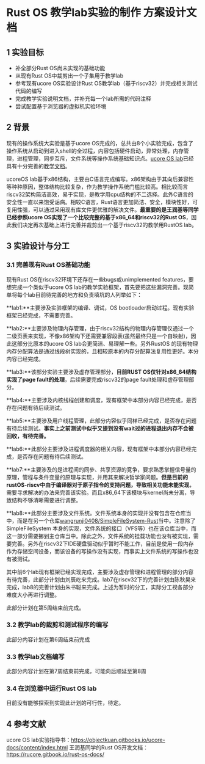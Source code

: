 # Rust OS 教学lab实验的制作 方案设计文档
## 1 实验目标
* 补全部分Rust OS尚未实现的基础功能
* 从现有Rust OS中裁剪出一个子集用于教学lab
* 参考现有ucore OS实验设计Rust OS教学lab（基于riscv32）并完成相关测试代码的编写
* 完成教学实验说明文档，并补充每一个lab所需的代码注释
* 尝试配置基于浏览器的虚拟机实验环境

## 2 背景
现有的操作系统大实验是基于ucore OS完成的，总共由8个小实验完成，包含了操作系统从启动到进入shell的全过程，内容包括硬件启动，异常处理，内存管理，进程管理，同步互斥，文件系统等操作系统基础知识点。[ucore OS lab](https://github.com/chyyuu/ucore_os_lab)已经具有十分完善的[教学文档](https://objectkuan.gitbooks.io/ucore-docs/content/index.html)。

ucoreOS lab基于x86结构，主要由C语言完成编写。x86架构由于其向后兼容性等种种原因，整体结构比较复杂，作为教学操作系统门槛比较高。相比较而言riscv32架构简洁高效，易于实现，是教学用cpu结构的不二选择。此外C语言的安全性一直以来饱受诟病。相较C语言，Rust语言更加简洁、安全，模块性好，可复用性强，可以通过采用现有库文件更优雅的解决文件。**最重要的是王润基等同学已经参照ucore OS实现了一个比较完整的基于x86_64和riscv32的Rust OS**，因此我们决定再次基础上进行完善并裁剪出一个基于riscv32的教学用RustOS lab。

## 3 实验设计与分工
### 3.1 完善现有Rust OS基础功能
现有Rust OS在riscv32环境下还存在一些bugs或unimplemented features，要想完成一个类似于ucore OS lab的教学实验框架，首先要把这些漏洞完善。现简单将每个lab目前待完善的地方和负责填坑的人列举如下：

**lab1:**主要涉及实验框架的编译、调试，OS bootloader启动过程。现有实验框架已经完成，不需要完善。

**lab2:**主要涉及物理内存管理，由于riscv32结构的物理内存管理仅通过一个二级页表来实现，不像x86架构下还需要兼容段表(虽然最终只是一个自映射)，因此这部分比原本的ucore OS lab会更简洁、易理解一些。另外RustOS 的现有物理内存分配算法是通过线段树实现的，且相较原本的内存分配算法复用性更好。本分内容已经完成。

**lab3:**该部分实验主要涉及虚存管理部分，**目前RUST OS仅针对x86_64结构实现了page fault的处理**，后续需要完成riscv32的page fault处理和虚存管理部分。

**lab4:**主要涉及内核线程创建和调度，现有框架中本部分内容已经完成，是否存在问题有待后续测试。

**lab5:**主要涉及用户线程管理，此部分内容似乎同样已经完成，是否存在问题有待后续测试。**事实上之前测试中似乎又提到没有wait过的进程退出内存不会被回收，有待完善。**

**lab6:**此部分主要涉及进程调度器的相关内容，现有框架中本部分内容已经完成，是否存在问题有待后续测试。

**lab7:**主要涉及的是进程间的同步、共享资源的竞争，要求熟悉掌握信号量的原理，管程与条件变量的原理与实现，并用其来解决哲学家问题。**但是目前的rustOS-riscv中由于编译器对于原子指令的支持问题，导致相关功能未能实现**，需要寻求解决的办法来完善该实验。而且x86_64下该模块与kernel尚未分离，导致结构不够清晰需要进行调整。

**lab8:**此部分主要涉及文件系统。文件系统本身的实现并没有包含在仓库当中，而是在另一个仓库[wangrunji0408/SimpleFileSystem-Rust](https://github.com/wangrunji0408/SimpleFileSystem-Rust)当中。注意除了 SimpleFileSystem 本身的实现，文件系统的接口（VFS等）也在该仓库当中，而这一部分需要挪到主仓库当中。除此之外，文件系统的挂载功能也没有被实现，需要完善。另外在riscv32下IDE硬盘驱动似乎暂时不能工作，目前是使用一段内存作为存储空间设备，而该设备的写操作没有实现，而事实上文件系统的写操作也没有被测试。

其中前6个lab现有框架已经实现完成，主要涉及虚存管理和进程管理的部分内容有待完善，此部分计划由刘辰屹来完成。lab7在riscv32下的完善计划由陈秋昊来完成，lab8的完善计划由朱书聪来完成。上述为暂时的分工，实际分工视各部分难度大小再进行调整。

此部分计划在第5周结束前完成。

### 3.2 教学lab的裁剪和测试程序的编写
此部分内容计划在第6周结束前完成

### 3.3 教学lab文档编写
此部分内容计划在第7周结束前完成，可能向后顺延至第8周

### 3.4 在浏览器中运行Rust OS lab
目前没有能够探索到实现此计划的可行性，待定。

## 4 参考文献
ucore OS lab实验指导书：https://objectkuan.gitbooks.io/ucore-docs/content/index.html
王润基同学的Rust OS开发文档：https://rucore.gitbook.io/rust-os-docs/
